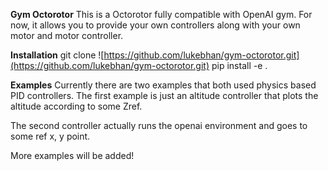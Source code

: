 **Gym Octorotor**
This is a Octorotor fully compatible with OpenAI gym. For now, it allows you to provide your own controllers along with your own motor and motor controller. 

**Installation**
git clone ![https://github.com/lukebhan/gym-octorotor.git](https://github.com/lukebhan/gym-octorotor.git)
pip install -e .

**Examples**
Currently there are two examples that both used physics based PID controllers. 
The first example is just an altitude controller that plots the altitude according to some Zref.

The second controller actually runs the openai environment and goes to some ref x, y point. 

More examples will be added!
